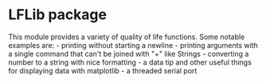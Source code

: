 # LFLib package

This module provides a variety of quality of life functions. Some notable examples are:
	- printing without starting a newline
	- printing arguments with a single command that can't be joined with "+" like Strings
	- converting a number to a string with nice formatting
	- a data tip and other useful things for displaying data with matplotlib
	- a threaded serial port
